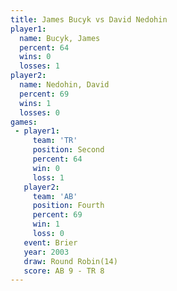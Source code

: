 ```yaml
---
title: James Bucyk vs David Nedohin
player1:              
  name: Bucyk, James  
  percent: 64         
  wins: 0             
  losses: 1           
player2:              
  name: Nedohin, David
  percent: 69         
  wins: 1             
  losses: 0           
games:
 - player1:          
     team: 'TR'      
     position: Second
     percent: 64     
     win: 0          
     loss: 1         
   player2:          
     team: 'AB'      
     position: Fourth
     percent: 69     
     win: 1          
     loss: 0         
   event: Brier         
   year: 2003           
   draw: Round Robin(14)
   score: AB 9 - TR 8   
---
```

